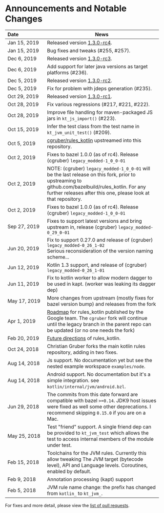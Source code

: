 # Announcements and Notable Changes

|  Date&nbsp;&nbsp;&nbsp;&nbsp;&nbsp;&nbsp;&nbsp;&nbsp;&nbsp;&nbsp;&nbsp;&nbsp;&nbsp;&nbsp;&nbsp;&nbsp;&nbsp;&nbsp; | News  | 
| :----------- | -------- |
| Jan 15, 2019  | Released version [1.3.0-rc4](https://github.com/bazelbuild/rules_kotlin/releases/tag/legacy-1.3.0-rc4). | 
| Jan 15, 2019  | Bug fixes and tweaks (#255, #257). | 
| Dec 6, 2019  | Released version [1.3.0-rc3](https://github.com/bazelbuild/rules_kotlin/releases/tag/legacy-1.3.0-rc3). | 
| Dec 6, 2019  | Add support for later java versions as target platforms (#236). | 
| Dec 5, 2019  | Released version [1.3.0-rc2](https://github.com/bazelbuild/rules_kotlin/releases/tag/legacy-1.3.0-rc2). | 
| Dec 5, 2019  | Fix for problem with jdeps generation (#235). | 
| Oct 29, 2019 | Released version [1.3.0-rc1](https://github.com/bazelbuild/rules_kotlin/releases/tag/legacy-1.3.0-rc1). | 
| Oct 28, 2019 | Fix various regressions (#217, #221, #222).  | 
| Oct 28, 2019 | Improve file handling for maven-packaged JS jars in `kt_js_import()` (#223).  | 
| Oct 15, 2019 | Infer the test class from the test name in `kt_jvm_unit_test()` (#209).  | 
| Oct 5, 2019  | [cgruber/rules_kotlin](github.com/cgruber/rules_kotlin) upstreamed into this repository.  | 
| Oct 2, 2019  | Fixes to bazel 1.0.0 (as of rc4). Release (cgruber) `legacy_modded-1_0_0-01` | 
| Oct 2, 2019  | NOTE: (cgruber) `legacy_modded-1_0_0-01` will be the last release on this fork, prior to upstreaming to github.com/bazelbuild/rules_kotlin.  For any further releases after this one, please look at that repository. | 
| Oct 2, 2019  | Fixes to bazel 1.0.0 (as of rc4). Release (cgruber) `legacy_modded-1_0_0-01` | 
| Sep 27, 2019 | Fixes to support latest versions and bring upstream in, release (cgruber) `legacy_modded-0_29_0-01` | 
| Jun 20, 2019 | Fix to support 0.27.0 and release of (cgruber) `legacy_modded-0_26_1-02`<br>Serious reconsideration of the version naming scheme... | 
| Jun 12, 2019 | Kotlin 1.3 support, and release of (cgruber) `legacy_modded-0_26_1-01` | 
| Jun 11, 2019 | Fix to kotlin worker to allow modern dagger to be used in kapt. (worker was leaking its dagger dep) | 
| May 17, 2019 | More changes from upstream (mostly fixes for bazel version bump) and releases from the fork | 
| Apr 1, 2019  | [Roadmap](https://github.com/bazelbuild/rules_kotlin/blob/master/ROADMAP.md) for rules_kotlin published by the Google team.  The `cgruber` fork will continue until the legacy branch in the parent repo can be updated (or no one needs the fork) | 
| Feb 20, 2019 | [Future directions](https://github.com/bazelbuild/rules_kotlin/issues/174) of rules_kotlin. | 
| Oct 24, 2018 | Christian Gruber forks the main kotlin rules repository, adding in two fixes. | 
| Aug 14, 2018 | Js support. No documentation yet but see the nested example workspace `examples/node`. | 
| Aug 14, 2018 | Android support. No documentation but it's a simple integration. see `kotlin/internal/jvm/android.bzl`. | 
| Jun 29, 2018 | The commits from this date forward are compatible with bazel `>=0.14`. JDK9 host issues were fixed as well some other deprecations. I recommend skipping `0.15.0` if you   are on a Mac.  | 
| May 25, 2018 | Test "friend" support. A single friend dep can be provided to `kt_jvm_test` which allows the test to access internal members of the module under test. | 
| Feb 15, 2018 | Toolchains for the JVM rules. Currently this allow tweaking The JVM target (bytecode level), API and Language levels. Coroutines, enabled by default. | 
| Feb 9, 2018  | Annotation processing (kapt) support
| Feb 5, 2018  | JVM rule name change:</b> the prefix has changed from `kotlin_` to `kt_jvm_`.

For fixes and more detail, please view the [list of pull requests](https://github.com/bazelbuild/rules_kotlin/pulls?q=is%3Apr+is%3Aclosed).
